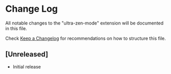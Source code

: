 # Change Log

All notable changes to the "ultra-zen-mode" extension will be documented in this file.

Check [Keep a Changelog](http://keepachangelog.com/) for recommendations on how to structure this file.

## [Unreleased]

- Initial release